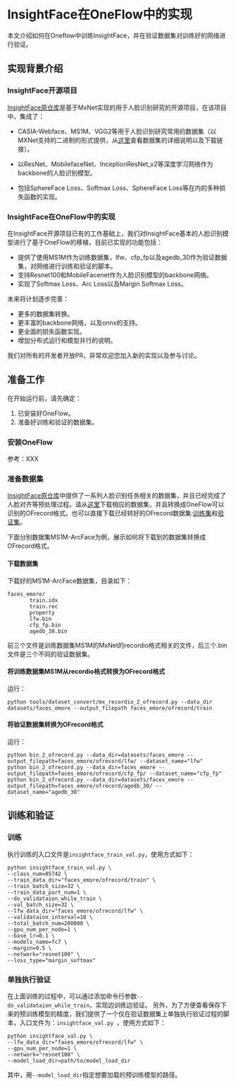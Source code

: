 # InsightFace在OneFlow中的实现

本文介绍如何在Oneflow中训练InsightFace，并在验证数据集对训练好的网络进行验证。

## 实现背景介绍

###  InsightFace开源项目

[InsightFace原仓库](https://github.com/deepinsight/insightface)是基于MxNet实现的用于人脸识别研究的开源项目，在该项目中，集成了：

* CASIA-Webface、MS1M、VGG2等用于人脸识别研究常用的数据集（以MXNet支持的二进制的形式提供，从[这里](https://github.com/deepinsight/insightface/wiki/Dataset-Zoo)查看数据集的详细说明以及下载链接）。

* 以ResNet、MobilefaceNet、InceptionResNet_v2等深度学习网络作为backbone的人脸识别模型。
* 包括SphereFace Loss、Softmax Loss、SphereFace Loss等在内的多种损失函数的实现。



### InsightFace在OneFlow中的实现

在InsightFace开源项目已有的工作基础上，我们对InsightFace基本的人脸识别模型进行了基于OneFlow的移植，目前已实现的功能包括：

* 提供了使用MS1M作为训练数据集，lfw、cfp_fp以及agedb_30作为验证数据集，对网络进行训练和验证的脚本。
* 支持Resnet100和MobileFacenet作为人脸识别模型的backbone网络。
* 实现了Softmax Loss、Arc Loss以及Margin Softmax Loss。


未来将计划逐步完善：

* 更多的数据集转换。
* 更丰富的backbone网络，以及onnx的支持。
* 更全面的损失函数实现。
* 增加分布式运行和模型并行的说明。



我们对所有的开发者开放PR，非常欢迎您加入新的实现以及参与讨论。

## 准备工作

在开始运行前，请先确定：
1. 已安装好OneFlow。
2. 准备好训练和验证的数据集。



###  安装OneFlow
参考：XXX

### 准备数据集

[InsightFace原仓库](https://github.com/deepinsight/insightface)中提供了一系列人脸识别任务相关的数据集，并且已经完成了人脸对齐等预处理过程。请从[这里](https://github.com/deepinsight/insightface/wiki/Dataset-Zoo)下载相应的数据集，并且转换成OneFlow可以识别的OFrecord格式。也可以直接下载已经转好的OFrecord数据集:[训练集](http://oneflow-public.oss-cn-beijing.aliyuncs.com/face_dataset/train_ofrecord.tar.gz)和[验证集](http://oneflow-public.oss-cn-beijing.aliyuncs.com/face_dataset/eval_ofrecord.tar.gz)。

下面分别数据集MS1M-ArcFace为例，展示如何将下载到的数据集转换成OFrecord格式。

#### 下载数据集

下载好的MS1M-ArcFace数据集，目录如下：

```
faces_emore/
       train.idx
       train.rec
       property
       lfw.bin
       cfp_fp.bin
       agedb_30.bin
```



前三个文件是训练数据集MS1M的MxNet的recordio格式相关的文件，后三个.bin文件是三个不同的验证数据集。



#### 将训练数据集MS1M从recordio格式转换为OFrecord格式

运行：

```
python tools/dataset_convert/mx_recordio_2_ofrecord.py --data_dir datasets/faces_emore --output_filepath faces_emore/ofrecord/train
```



#### 将验证数据集转换为OFrecord格式

运行：

```
python bin_2_ofrecord.py --data_dir=datasets/faces_emore --output_filepath=faces_emore/ofrecord/lfw/ --dataset_name="lfw"
python bin_2_ofrecord.py --data_dir=faces_emore --output_filepath=faces_emore/ofrecord/cfp_fp/ --dataset_name="cfp_fp"
python bin_2_ofrecord.py --data_dir=datasets/faces_emore --output_filepath=faces_emore/ofrecord/agedb_30/ --dataset_name="agedb_30"
```


## 训练和验证

### 训练

执行训练的入口文件是`insightface_train_val.py`，使用方式如下：

```
python insightface_train_val.py \
--class_num=85742 \
--train_data_dir="faces_emore/ofrecord/train" \
--train_batch_size=32 \
--train_data_part_num=1 \
--do_validataion_while_train \
--val_batch_size=32 \
--lfw_data_dir="faces_emore/ofrecord/lfw" \
--validataion_interval=10 \
--total_batch_num=200000 \
--gpu_num_per_node=1 \
--base_lr=0.1 \
--models_name=fc7 \
--margin=0.5 \
--network="resnet100" \
--loss_type="margin_softmax" 
```


### 单独执行验证
在上面训练的过程中，可以通过添加命令行参数`--do_validataion_while_train`，实现边训练边验证。
另外，为了方便查看保存下来的预训练模型的精度，我们提供了一个仅在验证数据集上单独执行验证过程的脚本，入口文件为：`insightface_val.py `，使用方式如下：

```
python insightface_val.py \
--lfw_data_dir="faces_emore/ofrecord/lfw" \
--gpu_num_per_node=1 \
--network="resnet100" \
--model_load_dir=path/to/model_load_dir
```

其中，用`--model_load_dir`指定想要加载的预训练模型的路径。
